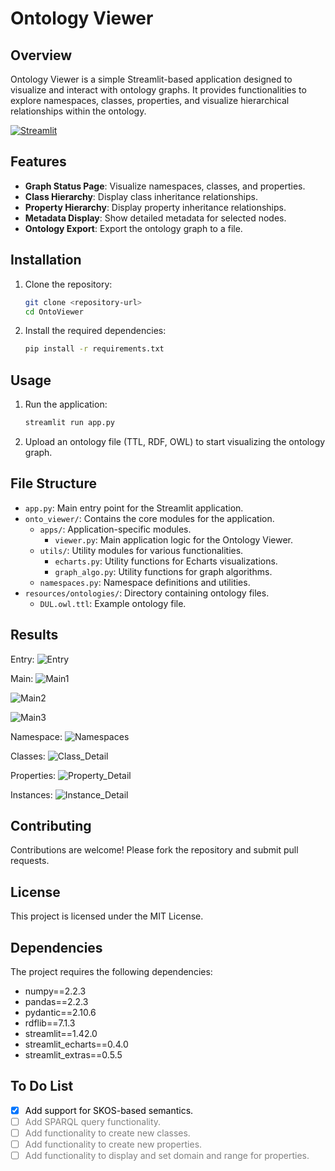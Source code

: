 # Ontology Viewer

## Overview
Ontology Viewer is a simple Streamlit-based application designed to visualize and interact with ontology graphs. It provides functionalities to explore namespaces, classes, properties, and visualize hierarchical relationships within the ontology.

[![Streamlit](https://static.streamlit.io/badges/streamlit_badge_black_white.svg)](https://appontoviewer-w5pvvngndyhtwccjhkbpdu.streamlit.app/)

## Features
- **Graph Status Page**: Visualize namespaces, classes, and properties.
- **Class Hierarchy**: Display class inheritance relationships.
- **Property Hierarchy**: Display property inheritance relationships.
- **Metadata Display**: Show detailed metadata for selected nodes.
- **Ontology Export**: Export the ontology graph to a file.

## Installation
1. Clone the repository:
    ```sh
    git clone <repository-url>
    cd OntoViewer
    ```

2. Install the required dependencies:
    ```sh
    pip install -r requirements.txt
    ```

## Usage
1. Run the application:
    ```sh
    streamlit run app.py
    ```

2. Upload an ontology file (TTL, RDF, OWL) to start visualizing the ontology graph.

## File Structure
- `app.py`: Main entry point for the Streamlit application.
- `onto_viewer/`: Contains the core modules for the application.
  - `apps/`: Application-specific modules.
    - `viewer.py`: Main application logic for the Ontology Viewer.
  - `utils/`: Utility modules for various functionalities.
    - `echarts.py`: Utility functions for Echarts visualizations.
    - `graph_algo.py`: Utility functions for graph algorithms.
  - `namespaces.py`: Namespace definitions and utilities.
- `resources/ontologies/`: Directory containing ontology files.
  - `DUL.owl.ttl`: Example ontology file.

## Results

Entry:
![Entry](./resources//screenshots//entry.png)

Main:
![Main1](./resources//screenshots//main1.png)

![Main2](./resources//screenshots//main2.png)

![Main3](./resources//screenshots//main3.png)

Namespace:
![Namespaces](./resources//screenshots//namespaces.png)

Classes:
![Class_Detail](./resources//screenshots//class_detail.png)

Properties:
![Property_Detail](./resources//screenshots//property_detail.png)

Instances:
![Instance_Detail](./resources//screenshots//instance_detail.png)

## Contributing
Contributions are welcome! Please fork the repository and submit pull requests.

## License
This project is licensed under the MIT License.

## Dependencies
The project requires the following dependencies:
- numpy==2.2.3
- pandas==2.2.3
- pydantic==2.10.6
- rdflib==7.1.3
- streamlit==1.42.0
- streamlit_echarts==0.4.0
- streamlit_extras==0.5.5

## To Do List
- [x] <span style="color:black;">Add support for SKOS-based semantics.</span>
- [ ] <span style="color:gray;">Add SPARQL query functionality.</span>
- [ ] <span style="color:gray;">Add functionality to create new classes.</span>
- [ ] <span style="color:gray;">Add functionality to create new properties.</span>
- [ ] <span style="color:gray;">Add functionality to display and set domain and range for properties.</span>
